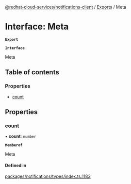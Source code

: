 [@redhat-cloud-services/notifications-client](../README.md) / [Exports](../modules.md) / Meta

# Interface: Meta

**`Export`**

**`Interface`**

Meta

## Table of contents

### Properties

- [count](Meta.md#count)

## Properties

### count

• **count**: `number`

**`Memberof`**

Meta

#### Defined in

[packages/notifications/types/index.ts:1183](https://github.com/RedHatInsights/javascript-clients/blob/master/packages/notifications/types/index.ts#L1183)
